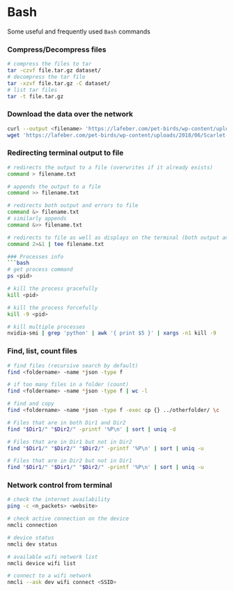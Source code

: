 # Bash
Some useful and frequently used `Bash` commands

### Compress/Decompress files
```bash
# compress the files to tar
tar -czvf file.tar.gz dataset/
# decompress the tar file
tar -xzvf file.tar.gz -C dataset/
# list tar files
tar -t file.tar.gz
```

### Download the data over the network
```bash
curl --output <filename> 'https://lafeber.com/pet-birds/wp-content/uploads/2018/06/Scarlet-Macaw-2.jpg'
wget 'https://lafeber.com/pet-birds/wp-content/uploads/2018/06/Scarlet-Macaw-2.jpg'
```

### Redirecting terminal output to file
```bash
# redirects the output to a file (overwrites if it already exists)
command > filename.txt

# appends the output to a file
command >> filename.txt

# redirects both output and errors to file
command &> filename.txt
# similarly appends
command &>> filename.txt

# redirects to file as well as displays on the terminal (both output and error)
command 2>&1 | tee filename.txt

### Processes info
```bash
# get process command
ps <pid>

# kill the process gracefully
kill <pid>

# kill the process forcefully
kill -9 <pid>

# kill multiple processes
nvidia-smi | grep 'python' | awk '{ print $5 }' | xargs -n1 kill -9
```


### Find, list, count files
```bash
# find files (recursive search by default)
find <foldername> -name *json -type f

# if too many files in a folder (count)
find <foldername> -name *json -type f | wc -l

# find and copy
find <foldername> -name *json -type f -exec cp {} ../otherfolder/ \c

# Files that are in both Dir1 and Dir2
find "$Dir1/" "$Dir2/" -printf '%P\n' | sort | uniq -d

# Files that are in Dir1 but not in Dir2
find "$Dir1/" "$Dir2/" "$Dir2/" -printf '%P\n' | sort | uniq -u

# Files that are in Dir2 but not in Dir1
find "$Dir1/" "$Dir1/" "$Dir2/" -printf '%P\n' | sort | uniq -u
```

### Network control from terminal
```bash
# check the internet availability
ping -c <n_packets> <website>

# check active connection on the device
nmcli connection

# device status
nmcli dev status

# available wifi network list
nmcli device wifi list

# connect to a wifi network
nmcli --ask dev wifi connect <SSID>
```
